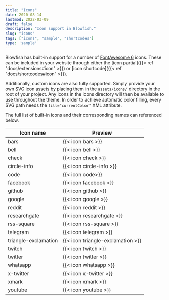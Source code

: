 ```yaml
---
title: "Icons"
date: 2020-08-14
lastmod: 2022-03-09
draft: false
description: "Icon support in Blowfish."
slug: "icons"
tags: ["icons", "sample", "shortcodes"]
type: 'sample'
---
```


Blowfish has built-in support for a number of [FontAwesome 6](https://fontawesome.com/icons) icons. These can be included in your website through either the [icon partial]({{< ref "docs/extensions#icon" >}}) or [icon shortcode]({{< ref "docs/shortcodes#icon" >}}).

Additionally, custom icons are also fully supported. Simply provide your own SVG icon assets by placing them in the `assets/icons/` directory in the root of your project. Any icons in the icons directory will then be available to use throughout the theme. In order to achieve automatic color filling, every SVG path needs the `fill="currentColor"` XML attribute.

The full list of built-in icons and their corresponding names can referenced below.

| Icon name            | Preview                           |
| -------------------- | --------------------------------- |
| bars                 | {{< icon bars >}}                 |
| bell                 | {{< icon bell >}}                 |
| check                | {{< icon check >}}                |
| circle-info          | {{< icon circle-info >}}          |
| code                 | {{< icon code>}}                  |
| facebook             | {{< icon facebook >}}             |
| github               | {{< icon github >}}               |
| google               | {{< icon google >}}               |
| reddit               | {{< icon reddit >}}               |
| researchgate         | {{< icon researchgate >}}         |
| rss-square           | {{< icon rss-square >}}           |
| telegram             | {{< icon telegram >}}             |
| triangle-exclamation | {{< icon triangle-exclamation >}} |
| twitch               | {{< icon twitch >}}               |
| twitter              | {{< icon twitter >}}              |
| whatsapp             | {{< icon whatsapp >}}             |
| x-twitter            | {{< icon x-twitter >}}            |
| xmark                | {{< icon xmark >}}                |
| youtube              | {{< icon youtube >}}              |
